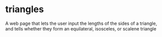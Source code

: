 # triangles
A web page that lets the user input the lengths of the sides of a triangle, and tells whether they form an equilateral, isosceles, or scalene triangle
